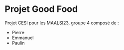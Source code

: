 # Projet Good Food
Projet CESI pour les MAALSI23, groupe 4 composé de :  
* Pierre  
* Emmanuel  
* Paulin  
